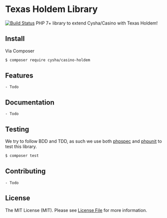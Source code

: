 # Texas Holdem Library
[![Build Status](https://travis-ci.org/Cysha/casino-holdem.svg?branch=master)](https://travis-ci.org/Cysha/casino-holdem)
PHP 7+ library to extend Cysha/Casino with Texas Holdem!


## Install

Via Composer

``` bash
$ composer require cysha/casino-holdem
```


## Features
    - Todo

## Documentation
    - Todo


## Testing

We try to follow BDD and TDD, as such we use both [phpspec](http://www.phpspec.net) and [phpunit](https://phpunit.de) to test this library.

``` bash
$ composer test
```


## Contributing
    - Todo



## License

The MIT License (MIT). Please see [License File](LICENSE) for more information.
